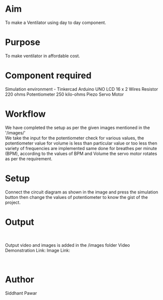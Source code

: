 # Aim
To make a Ventilator using day to day component.
<br>

# Purpose
To make ventilator in affordable cost.
<br>

# Component required
Simulation environment - Tinkercad
Arduino UNO
LCD 16 x 2 
Wires
Resistor 220 ohms 
Potentiometer 250 kilo-ohms
Piezo
Servo Motor
<br>


# Workflow
We have completed the setup as per the given images mentioned in the '/images/'<br>
We take the input for the potentiometer check for various values, the potentiometer value for volume is less than particular value or too less then variety of frequencies are implemented same done for breathes per minute (BPM), according to the values of BPM and Volume the servo motor rotates as per the requirement.
<br>

# Setup 
Connect the circuit diagram as shown in the image and press the simulation button then change the values of potentiometer to know the gist of the project.

# Output


<br>

Output video and images is added in the /images folder
Video Demonstration Link:
Image Link:

<br>

# Author
Siddhant Pawar